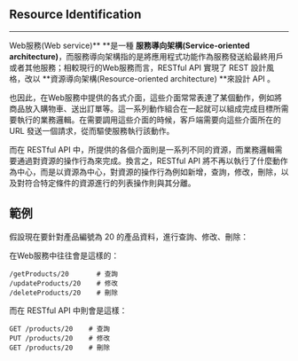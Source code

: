 ## Resource Identification

---

Web服務\(Web service\)** **是一種 **服務導向架構\(Service-oriented architecture\)**，而服務導向架構指的是將應用程式功能作為服務發送給最終用戶或者其他服務；相較現行的Web服務而言，RESTful API 實現了 REST 設計風格，改以 **資源導向架構\(Resource-oriented architecture\) **來設計 API 。

也因此，在Web服務中提供的各式介面，這些介面常常表達了某個動作，例如將商品放入購物車、送出訂單等。這一系列動作組合在一起就可以組成完成目標所需要執行的業務邏輯。在需要調用這些介面的時候，客戶端需要向這些介面所在的 URL 發送一個請求，從而驅使服務執行該動作。

而在 RESTful API 中，所提供的各個介面則是一系列不同的資源，而業務邏輯需要通過對資源的操作行為來完成。換言之，RESTful API 將不再以執行了什麼動作為中心，而是以資源為中心，對資源的操作行為例如新增，查詢，修改，刪除，以及對符合特定條件的資源進行的列表操作則與其分離。

## 範例

假設現在要針對產品編號為 20 的產品資料，進行查詢、修改、刪除：

在Web服務中往往會是這樣的：

```
/getProducts/20       # 查詢
/updateProducts/20    # 修改
/deleteProducts/20    # 刪除
```

而在 RESTful API 中則會是這樣：

```
GET /products/20    # 查詢
PUT /products/20    # 修改
GET /products/20    # 刪除
```

